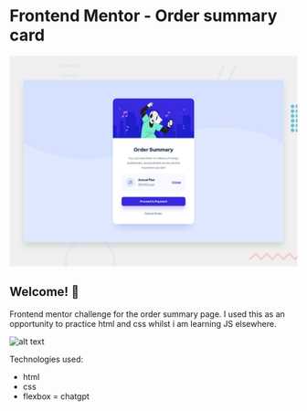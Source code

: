 # Frontend Mentor - Order summary card

![Design preview for the Order summary card coding challenge](./design/desktop-preview.jpg)

## Welcome! 👋

Frontend mentor challenge for the order summary page. I used this as an opportunity to practice html and css whilst i am learning JS elsewhere.

![alt text](<../images/Screenshot 2024-07-09 at 22.37.23 copy.png>)

Technologies used:
- html 
- css
- flexbox
= chatgpt